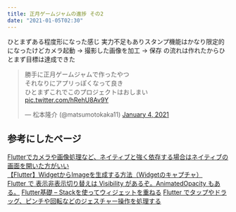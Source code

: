 ```yaml
---
title: 正月ゲームジャムの進捗 その2
date: "2021-01-05T02:30"
---
```



ひとまずある程度形になった感じ
実力不足もありスタンプ機能はかなり限定的になったけどカメラ起動 -> 撮影した画像を加工 -> 保存 の流れは作れたからひとまず目標は達成できた

<blockquote class="twitter-tweet"><p lang="ja" dir="ltr">勝手に正月ゲームジャムで作ったやつ<br>それなりにアプリっぽくなって良き<br>ひとまずこれでこのプロジェクトはおしまい <a href="https://t.co/hRehU8Av9Y">pic.twitter.com/hRehU8Av9Y</a></p>&mdash; 松本隆介 (@matsumotokaka11) <a href="https://twitter.com/matsumotokaka11/status/1346143716331851776?ref_src=twsrc%5Etfw">January 4, 2021</a></blockquote> 



## 参考にしたページ


[Flutterでカメラや画像処理など、ネイティブと強く依存する場合はネイティブの画面を開いた方がいい](https://note.com/shogoyamada/n/n197e1dbfbba0)  
[【Flutter】WidgetからImageを生成する方法（Widgetのキャプチャ）](https://www.egao-inc.co.jp/programming/flutter-convert-widget-to-image/)  
[Flutter で 表示非表示切り替えは Visibility があるぞ。AnimatedOpacity もある。](https://zenn.dev/junki555/articles/038ed853bd72757e7ac2)
[Flutter基礎 – Stackを使ってウィジェットを重ねる](https://uki-home.xyz/2020/03/31/2035/)
[Flutter でタップやドラッグ、ピンチや回転などのジェスチャー操作を処理する](https://cbtdev.net/flutter-gesture-detector/)


